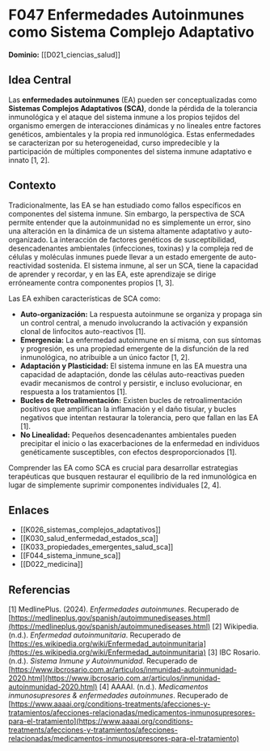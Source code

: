 # F047 Enfermedades Autoinmunes como Sistema Complejo Adaptativo

**Dominio:** [[D021_ciencias_salud]]

## Idea Central

Las **enfermedades autoinmunes** (EA) pueden ser conceptualizadas como **Sistemas Complejos Adaptativos (SCA)**, donde la pérdida de la tolerancia inmunológica y el ataque del sistema inmune a los propios tejidos del organismo emergen de interacciones dinámicas y no lineales entre factores genéticos, ambientales y la propia red inmunológica. Estas enfermedades se caracterizan por su heterogeneidad, curso impredecible y la participación de múltiples componentes del sistema inmune adaptativo e innato [1, 2].

## Contexto

Tradicionalmente, las EA se han estudiado como fallos específicos en componentes del sistema inmune. Sin embargo, la perspectiva de SCA permite entender que la autoinmunidad no es simplemente un error, sino una alteración en la dinámica de un sistema altamente adaptativo y auto-organizado. La interacción de factores genéticos de susceptibilidad, desencadenantes ambientales (infecciones, toxinas) y la compleja red de células y moléculas inmunes puede llevar a un estado emergente de auto-reactividad sostenida. El sistema inmune, al ser un SCA, tiene la capacidad de aprender y recordar, y en las EA, este aprendizaje se dirige erróneamente contra componentes propios [1, 3].

Las EA exhiben características de SCA como:

*   **Auto-organización:** La respuesta autoinmune se organiza y propaga sin un control central, a menudo involucrando la activación y expansión clonal de linfocitos auto-reactivos [1].
*   **Emergencia:** La enfermedad autoinmune en sí misma, con sus síntomas y progresión, es una propiedad emergente de la disfunción de la red inmunológica, no atribuible a un único factor [1, 2].
*   **Adaptación y Plasticidad:** El sistema inmune en las EA muestra una capacidad de adaptación, donde las células auto-reactivas pueden evadir mecanismos de control y persistir, e incluso evolucionar, en respuesta a los tratamientos [1].
*   **Bucles de Retroalimentación:** Existen bucles de retroalimentación positivos que amplifican la inflamación y el daño tisular, y bucles negativos que intentan restaurar la tolerancia, pero que fallan en las EA [1].
*   **No Linealidad:** Pequeños desencadenantes ambientales pueden precipitar el inicio o las exacerbaciones de la enfermedad en individuos genéticamente susceptibles, con efectos desproporcionados [1].

Comprender las EA como SCA es crucial para desarrollar estrategias terapéuticas que busquen restaurar el equilibrio de la red inmunológica en lugar de simplemente suprimir componentes individuales [2, 4].

## Enlaces

*   [[K026_sistemas_complejos_adaptativos]]
*   [[K030_salud_enfermedad_estados_sca]]
*   [[K033_propiedades_emergentes_salud_sca]]
*   [[F044_sistema_inmune_sca]]
*   [[D022_medicina]]

## Referencias

[1] MedlinePlus. (2024). *Enfermedades autoinmunes*. Recuperado de [https://medlineplus.gov/spanish/autoimmunediseases.html](https://medlineplus.gov/spanish/autoimmunediseases.html)
[2] Wikipedia. (n.d.). *Enfermedad autoinmunitaria*. Recuperado de [https://es.wikipedia.org/wiki/Enfermedad_autoinmunitaria](https://es.wikipedia.org/wiki/Enfermedad_autoinmunitaria)
[3] IBC Rosario. (n.d.). *Sistema Inmune y Autoinmunidad*. Recuperado de [https://www.ibcrosario.com.ar/articulos/inmunidad-autoinmunidad-2020.html](https://www.ibcrosario.com.ar/articulos/inmunidad-autoinmunidad-2020.html)
[4] AAAAI. (n.d.). *Medicamentos inmunosupresores & enfermedades autoinmunes*. Recuperado de [https://www.aaaai.org/conditions-treatments/afecciones-y-tratamientos/afecciones-relacionadas/medicamentos-inmunosupresores-para-el-tratamiento](https://www.aaaai.org/conditions-treatments/afecciones-y-tratamientos/afecciones-relacionadas/medicamentos-inmunosupresores-para-el-tratamiento)

